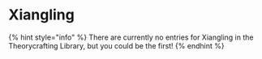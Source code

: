 # Xiangling

{% hint style="info" %} There are currently no entries for Xiangling in the Theorycrafting Library, but you could be the first! {% endhint %}
